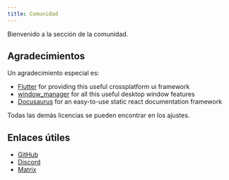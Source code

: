```yaml
---
title: Comunidad
---
```


Bienvenido a la sección de la comunidad.

## Agradecimientos

Un agradecimiento especial es:

- [Flutter](https://github.com/flutter/flutter) for providing this useful crossplatform ui framework
- [window_manager](https://github.com/leanflutter/window_manager) for all this useful desktop window features
- [Docusaurus](https://github.com/facebook/docusaurus) for an easy-to-use static react documentation framework

Todas las demás licencias se pueden encontrar en los ajustes.

## Enlaces útiles

- [GitHub](https://github.com/LinwoodDev/Butterfly)
- [Discord](https://go.linwood.dev/discord)
- [Matrix](https://go.linwood.dev/matrix)
